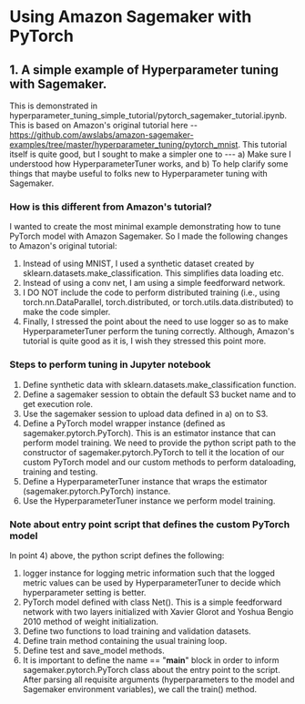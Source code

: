 # Using Amazon Sagemaker with PyTorch

## 1. A simple example of Hyperparameter tuning with Sagemaker. 
   
   This is demonstrated in hyperparameter_tuning_simple_tutorial/pytorch_sagemaker_tutorial.ipynb. This is based on Amazon's original tutorial here -- https://github.com/awslabs/amazon-sagemaker-examples/tree/master/hyperparameter_tuning/pytorch_mnist. This tutorial itself is quite good, but I sought to make a simpler one to --- a) Make sure I understood how HyperparameterTuner works, and b) To help clarify some things that maybe useful to folks new to Hyperparameter tuning with Sagemaker. 
   
   ### How is this different from Amazon's tutorial? 
   
   I wanted to create the most minimal example demonstrating how to tune PyTorch model with Amazon Sagemaker. So I made the following changes to Amazon's original tutorial: 
   1. Instead of using MNIST, I used a synthetic dataset created by sklearn.datasets.make_classification. This simplifies data loading etc.  
   2. Instead of using a conv net, I am using a simple feedforward network. 
   3. I DO NOT include the code to perform distributed training (i.e., using torch.nn.DataParallel, torch.distributed, or torch.utils.data.distributed) to make the code simpler. 
   4. Finally, I stressed the point about the need to use logger so as to make HyperparameterTuner perform the tuning correctly. Although, Amazon's tutorial is quite good as it is, I wish they stressed this point more. 
   
   ### Steps to perform tuning in Jupyter notebook 
   1) Define synthetic data with sklearn.datasets.make_classification function. 
   2) Define a sagemaker session to obtain the default S3 bucket name and to get execution role. 
   3) Use the sagemaker session to upload data defined in a) on to S3. 
   4) Define a PyTorch model wrapper instance (defined as sagemaker.pytorch.PyTorch). This is an estimator instance that can perform model training. We need to provide the python script path to the constructor of sagemaker.pytorch.PyTorch to tell it the location of our custom PyTorch model and our custom methods to perform dataloading, training and testing. 
   5) Define a HyperparameterTuner instance that wraps the estimator (sagemaker.pytorch.PyTorch) instance. 
   6) Use the HyperparameterTuner instance we perform model training. 
   
   ### Note about entry point script that defines the custom PyTorch model
   In point 4) above, the python script defines the following: 
   1) logger instance for logging metric information such that the logged metric values can be used by HyperparameterTuner to decide which hyperparameter setting is better.  
   2) PyTorch model defined with class Net(). This is a simple feedforward network with two layers initialized with Xavier Glorot and Yoshua Bengio 2010 method of weight initialization.   
   3) Define two functions to load training and validation datasets. 
   4) Define train method containing the usual training loop. 
   5) Define test and save_model methods.  
   6) It is important to define the name == "__main__" block in order to inform sagemaker.pytorch.PyTorch class about the entry point to the script. After parsing all requisite arguments (hyperparameters to the model and Sagemaker environment variables), we call the train() method. 
